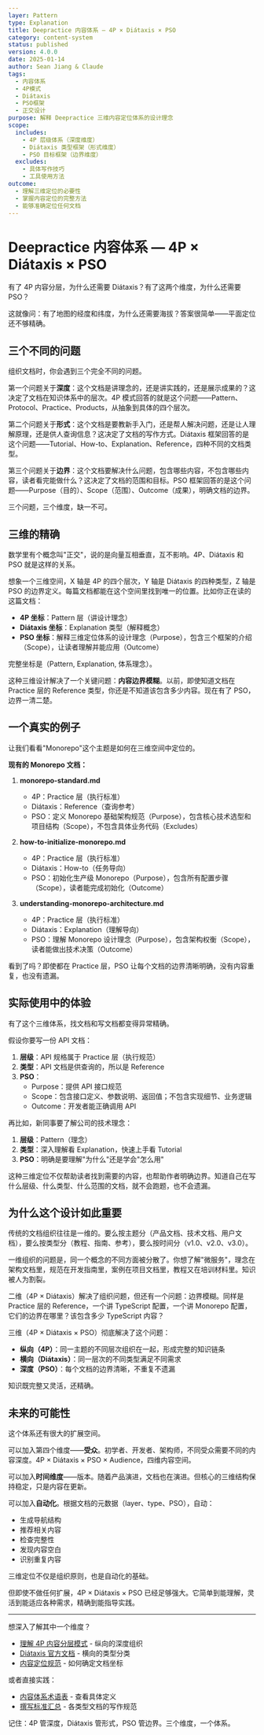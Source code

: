 ```yaml
---
layer: Pattern
type: Explanation
title: Deepractice 内容体系 — 4P × Diátaxis × PSO
category: content-system
status: published
version: 4.0.0
date: 2025-01-14
author: Sean Jiang & Claude
tags:
  - 内容体系
  - 4P模式
  - Diátaxis
  - PSO框架
  - 正交设计
purpose: 解释 Deepractice 三维内容定位体系的设计理念
scope:
  includes:
    - 4P 层级体系（深度维度）
    - Diátaxis 类型框架（形式维度）
    - PSO 目标框架（边界维度）
  excludes:
    - 具体写作技巧
    - 工具使用方法
outcome:
  - 理解三维定位的必要性
  - 掌握内容定位的完整方法
  - 能够准确定位任何文档
---
```


# Deepractice 内容体系 — 4P × Diátaxis × PSO

有了 4P 内容分层，为什么还需要 Diátaxis？有了这两个维度，为什么还需要 PSO？

这就像问：有了地图的经度和纬度，为什么还需要海拔？答案很简单——平面定位还不够精确。

## 三个不同的问题

组织文档时，你会遇到三个完全不同的问题。

第一个问题关于**深度**：这个文档是讲理念的，还是讲实践的，还是展示成果的？这决定了文档在知识体系中的层次。4P 模式回答的就是这个问题——Pattern、Protocol、Practice、Products，从抽象到具体的四个层次。

第二个问题关于**形式**：这个文档是要教新手入门，还是帮人解决问题，还是让人理解原理，还是供人查询信息？这决定了文档的写作方式。Diátaxis 框架回答的是这个问题——Tutorial、How-to、Explanation、Reference，四种不同的文档类型。

第三个问题关于**边界**：这个文档要解决什么问题，包含哪些内容，不包含哪些内容，读者看完能做什么？这决定了文档的范围和目标。PSO 框架回答的是这个问题——Purpose（目的）、Scope（范围）、Outcome（成果），明确文档的边界。

三个问题，三个维度，缺一不可。

## 三维的精确

数学里有个概念叫"正交"，说的是向量互相垂直，互不影响。4P、Diátaxis 和 PSO 就是这样的关系。

想象一个三维空间，X 轴是 4P 的四个层次，Y 轴是 Diátaxis 的四种类型，Z 轴是 PSO 的边界定义。每篇文档都能在这个空间里找到唯一的位置。比如你正在读的这篇文档：
- **4P 坐标**：Pattern 层（讲设计理念）
- **Diátaxis 坐标**：Explanation 类型（解释概念）
- **PSO 坐标**：解释三维定位体系的设计理念（Purpose），包含三个框架的介绍（Scope），让读者理解并能应用（Outcome）

完整坐标是（Pattern, Explanation, 体系理念）。

这种三维设计解决了一个关键问题：**内容边界模糊**。以前，即使知道文档在 Practice 层的 Reference 类型，你还是不知道该包含多少内容。现在有了 PSO，边界一清二楚。

## 一个真实的例子

让我们看看"Monorepo"这个主题是如何在三维空间中定位的。

**现有的 Monorepo 文档：**

1. **monorepo-standard.md**
   - 4P：Practice 层（执行标准）
   - Diátaxis：Reference（查询参考）
   - PSO：定义 Monorepo 基础架构规范（Purpose），包含核心技术选型和项目结构（Scope），不包含具体业务代码（Excludes）

2. **how-to-initialize-monorepo.md**
   - 4P：Practice 层（执行标准）
   - Diátaxis：How-to（任务导向）
   - PSO：初始化生产级 Monorepo（Purpose），包含所有配置步骤（Scope），读者能完成初始化（Outcome）

3. **understanding-monorepo-architecture.md**
   - 4P：Practice 层（执行标准）
   - Diátaxis：Explanation（理解导向）
   - PSO：理解 Monorepo 设计理念（Purpose），包含架构权衡（Scope），读者能做出技术决策（Outcome）

看到了吗？即使都在 Practice 层，PSO 让每个文档的边界清晰明确，没有内容重复，也没有遗漏。

## 实际使用中的体验

有了这个三维体系，找文档和写文档都变得异常精确。

假设你要写一份 API 文档：
1. **层级**：API 规格属于 Practice 层（执行规范）
2. **类型**：API 文档是供查询的，所以是 Reference
3. **PSO**：
   - Purpose：提供 API 接口规范
   - Scope：包含接口定义、参数说明、返回值；不包含实现细节、业务逻辑
   - Outcome：开发者能正确调用 API

再比如，新同事要了解公司的技术理念：
1. **层级**：Pattern（理念）
2. **类型**：深入理解看 Explanation，快速上手看 Tutorial
3. **PSO**：明确是要理解"为什么"还是学会"怎么用"

这种三维定位不仅帮助读者找到需要的内容，也帮助作者明确边界。知道自己在写什么层级、什么类型、什么范围的文档，就不会跑题，也不会遗漏。

## 为什么这个设计如此重要

传统的文档组织往往是一维的。要么按主题分（产品文档、技术文档、用户文档），要么按类型分（教程、指南、参考），要么按时间分（v1.0、v2.0、v3.0）。

一维组织的问题是，同一个概念的不同方面被分散了。你想了解"微服务"，理念在架构文档里，规范在开发指南里，案例在项目文档里，教程又在培训材料里。知识被人为割裂。

二维（4P × Diátaxis）解决了组织问题，但还有一个问题：边界模糊。同样是 Practice 层的 Reference，一个讲 TypeScript 配置，一个讲 Monorepo 配置，它们的边界在哪里？该包含多少 TypeScript 内容？

三维（4P × Diátaxis × PSO）彻底解决了这个问题：
- **纵向（4P）**：同一主题的不同层次组织在一起，形成完整的知识链条
- **横向（Diátaxis）**：同一层次的不同类型满足不同需求
- **深度（PSO）**：每个文档的边界清晰，不重复不遗漏

知识既完整又灵活，还精确。

## 未来的可能性

这个体系还有很大的扩展空间。

可以加入第四个维度——**受众**。初学者、开发者、架构师，不同受众需要不同的内容深度。4P × Diátaxis × PSO × Audience，四维内容空间。

可以加入**时间维度**——版本。随着产品演进，文档也在演进。但核心的三维结构保持稳定，只是内容在更新。

可以加入**自动化**。根据文档的元数据（layer、type、PSO），自动：
- 生成导航结构
- 推荐相关内容
- 检查完整性
- 发现内容空白
- 识别重复内容

三维定位不仅是组织原则，也是自动化的基础。

但即使不做任何扩展，4P × Diátaxis × PSO 已经足够强大。它简单到能理解，灵活到能适应各种需求，精确到能指导实践。

---

想深入了解其中一个维度？

- [理解 4P 内容分层模式](./deepractice-4p-model.md) - 纵向的深度组织
- [Diátaxis 官方文档](https://diataxis.fr) - 横向的类型分类
- [内容定位规范](/zh/practice/content-system/content-positioning-standard.md) - 如何确定文档坐标

或者直接实践：

- [内容体系术语表](/zh/practice/content-system/glossary.md) - 查看具体定义
- [撰写标准汇总](/zh/practice/content-system/) - 各类型文档的写作规范

记住：4P 管深度，Diátaxis 管形式，PSO 管边界。三个维度，一个体系。